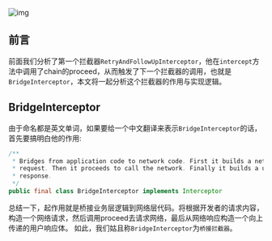 ![img](http://7u2jir.com1.z0.glb.clouddn.com/img/2018-01-02-01.png)

## 前言

前面我们分析了第一个拦截器`RetryAndFollowUpInterceptor`，他在`intercept`方法中调用了chain的proceed，从而触发了下一个拦截器的调用，也就是`BridgeInterceptor`，本文将一起分析这个拦截器的作用与实现逻辑。

## BridgeInterceptor

由于命名都是英文单词，如果要给一个中文翻译来表示`BridgeInterceptor`的话，首先要搞明白他的作用:

```java
/**
 * Bridges from application code to network code. First it builds a network request from a user
 * request. Then it proceeds to call the network. Finally it builds a user response from the network
 * response.
 */
public final class BridgeInterceptor implements Interceptor
```

总结一下，起作用就是桥接业务层逻辑到网络层代码。将根据开发者的请求内容，构造一个网络请求，然后调用proceed去请求网络，最后从网络响应构造一个向上传递的用户响应体。
如此，我们姑且称`BridgeInterceptor`为`桥接拦截器`。